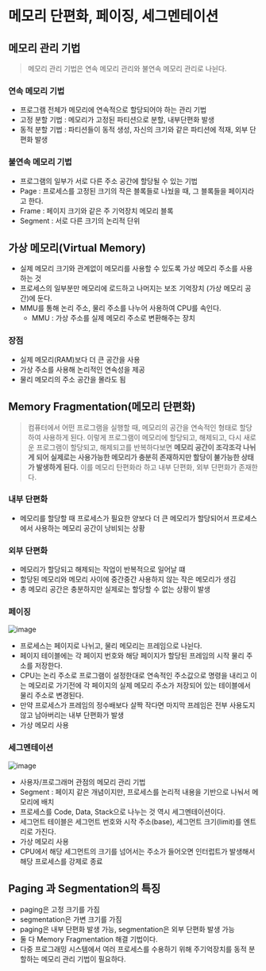 # 메모리 단편화, 페이징, 세그멘테이션

## 메모리 관리 기법

> 메모리 관리 기법은 연속 메모리 관리와 불연속 메모리 관리로 나뉜다.

### 연속 메모리 기법

- 프로그램 전체가 메모리에 연속적으로 할당되어야 하는 관리 기법
- 고정 분할 기법 : 메모리가 고정된 파티션으로 분할, 내부단편화 발생
- 동적 분할 기법 : 파티션들이 동적 생성, 자신의 크기와 같은 파티션에 적재, 외부 단편화 발생

### 불연속 메모리 기법

- 프로그램의 일부가 서로 다른 주소 공간에 할당될 수 있는 기법
- Page : 프로세스를 고정된 크기의 작은 블록들로 나눴을 때, 그 블록들을 페이지라고 한다.
- Frame : 페이지 크기와 같은 주 기억장치 메모리 블록
- Segment : 서로 다른 크기의 논리적 단위

## 가상 메모리(Virtual Memory)

- 실제 메모리 크기와 관계없이 메모리를 사용할 수 있도록 가상 메모리 주소를 사용하는 것
- 프로세스의 일부분만 메모리에 로드하고 나머지는 보조 기억장치 (가상 메모리 공간)에 둔다.
- MMU를 통해 논리 주소, 물리 주소를 나누어 사용하여 CPU를 속인다.
  - MMU : 가상 주소를 실제 메모리 주소로 변환해주는 장치

### 장점

- 실제 메모리(RAM)보다 더 큰 공간을 사용
- 가상 주소를 사용해 논리적인 연속성을 제공
- 물리 메모리의 주소 공간을 몰라도 됨

## Memory Fragmentation(메모리 단편화)

> 컴퓨터에서 어떤 프로그램을 실행할 때, 메모리의 공간을 연속적인 형태로 할당하여 사용하게 된다. 이렇게 프로그램이 메모리에 할당되고, 해제되고, 다시 새로운 프로그램이 할당되고, 해제되고를 반복하다보면 **메모리 공간이 조각조각 나뉘게 되어 실제로는 사용가능한 메모리가 충분히 존재하지만 할당이 불가능한 상태가 발생하게 된다.**
> 이를 메모리 탄편화라 하고 내부 단편화, 외부 단편화가 존재한다.

### 내부 단편화

- 메모리를 할당할 때 프로세스가 필요한 양보다 더 큰 메모리가 할당되어서 프로세스에서 사용하는 메모리 공간이 낭비되는 상황

### 외부 단편화

- 메모리가 할당되고 해제되는 작업이 반복적으로 일어날 떄
- 할당된 메모리와 메모리 사이에 중간중간 사용하지 않는 작은 메모리가 생김
- 총 메모리 공간은 충분하지만 실제로는 할당할 수 없는 상황이 발생

### 페이징

![image](https://images.velog.io/images/nnnyeong/post/55d02938-84d6-4ac4-addd-9dc195515e9c/image.png)

- 프로세스는 페이지로 나뉘고, 물리 메모리는 프레임으로 나뉜다.
- 페이지 테이블에는 각 페이지 번호와 해당 페이지가 할당된 프레임의 시작 물리 주소를 저장한다.
- CPU는 논리 주소로 프로그램이 설정한대로 연속적인 주소값으로 명령을 내리고 이는 메모리로 가기전에 각 페이지의 실제 메모리 주소가 저장되어 있는 테이블에서 물리 주소로 변경된다.
- 만약 프로세스가 프레임의 정수배보다 살짝 작다면 마지막 프레임은 전부 사용도지 않고 남아버리는 내부 단편화가 발생
- 가상 메모리 사용

### 세그멘테이션

![image](https://images.velog.io/images/nnnyeong/post/e5f07c87-9e6e-4c8f-90c9-9c92920ab486/image.png)

- 사용자/프로그래머 관점의 메모리 관리 기법
- Segment : 페이지 같은 개념이지만, 프로세스를 논리적 내용을 기반으로 나눠서 메모리에 배치
- 프로세스를 Code, Data, Stack으로 나누는 것 역시 세그멘테이션이다.
- 세그먼트 테이블은 세그먼트 번호와 시작 주소(base), 세그먼트 크기(limit)를 엔트리로 가진다.
- 가상 메모리 사용
- CPU에서 해당 세그먼트의 크기를 넘어서는 주소가 들어오면 인터럽트가 발생해서 해당 프로세스를 강제로 종료

## Paging 과 Segmentation의 특징

- paging은 고정 크기를 가짐
- segmentation은 가변 크기를 가짐
- paging은 내부 단편화 발생 가능, segmentation은 외부 단편화 발생 가능
- 둘 다 Memory Fragmentation 해결 기법이다.
- 다중 프로그래밍 시스템에서 여러 프로세스를 수용하기 위해 주기억장치를 동적 분할하는 메모리 관리 기법이 필요하다.
